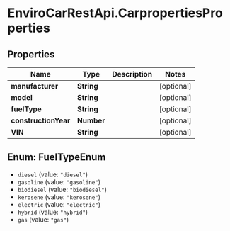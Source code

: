 # EnviroCarRestApi.CarpropertiesProperties

## Properties
Name | Type | Description | Notes
------------ | ------------- | ------------- | -------------
**manufacturer** | **String** |  | [optional] 
**model** | **String** |  | [optional] 
**fuelType** | **String** |  | [optional] 
**constructionYear** | **Number** |  | [optional] 
**VIN** | **String** |  | [optional] 

<a name="FuelTypeEnum"></a>
## Enum: FuelTypeEnum

* `diesel` (value: `"diesel"`)
* `gasoline` (value: `"gasoline"`)
* `biodiesel` (value: `"biodiesel"`)
* `kerosene` (value: `"kerosene"`)
* `electric` (value: `"electric"`)
* `hybrid` (value: `"hybrid"`)
* `gas` (value: `"gas"`)

